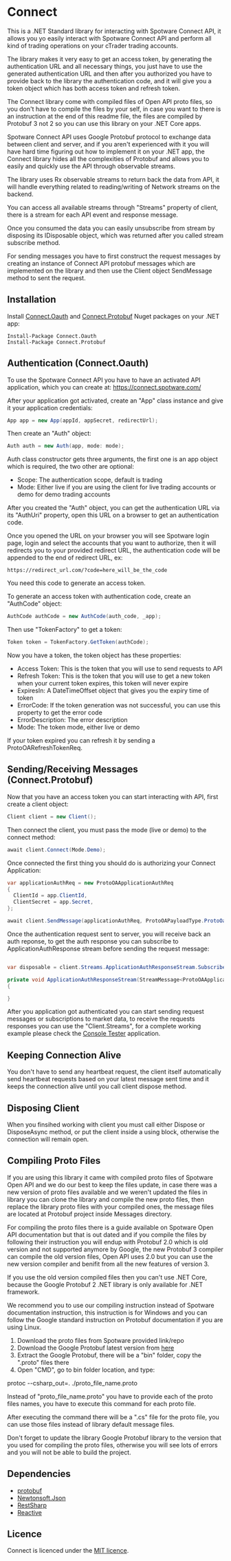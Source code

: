 # Connect

This is a .NET Standard library for interacting with Spotware Connect API, it allows you yo easily interact with Spotware Connect API and perform all kind of trading operations on your cTrader trading accounts.

The library makes it very easy to get an access token, by generating the authentication URL and all necessary things, you just have to use the generated authentication URL and then after you authorized you have to provide back to the library the authentication code, and it will give you a token object which has both access token and refresh token.

The Connect library come with compiled files of Open API proto files, so you don't have to compile the files by your self, in case you want to there is an instruction at the end of this readme file, the files are compiled by Protobuf 3 not 2 so you can use this library on your .NET Core apps.

Spotware Connect API uses Google Protobuf protocol to exchange data between client and server, and if you aren't experienced with it you will have hard time figuring out how to implement it on your .NET app, the Connect library hides all the complexities of Protobuf and allows you to easily and quickly use the API through observable streams.

The library uses Rx observable streams to return back the data from API, it will handle everything related to reading/writing of Network streams on the backend.

You can access all available streams through "Streams" property of client, there is a stream for each API event and response message.

Once you consumed the data you can easily unsubscribe from stream by disposing its IDisposable object, which was returned after you called stream subscribe method.

For sending messages you have to first construct the request messages by creating an instance of Connect API protobuf messages which are implemented on the library and then use the Client object SendMessage method to sent the request.

## Installation

Install <a href="https://www.nuget.org/packages/Connect.Oauth/">Connect.Oauth</a> and <a href="https://www.nuget.org/packages/Connect.Protobuf/">Connect.Protobuf</a> Nuget packages on your .NET app:

```
Install-Package Connect.Oauth
Install-Package Connect.Protobuf
```

## Authentication (Connect.Oauth)

To use the Spotware Connect API you have to have an activated API application, which you can create at: <a href="https://connect.spotware.com/">https://connect.spotware.com/</a>

After your application got activated, create an "App" class instance and give it your application credentials:

```c# 
App app = new App(appId, appSecret, redirectUrl);
```

Then create an "Auth" object:

```c#
Auth auth = new Auth(app, mode: mode);
```

Auth class constructor gets three arguments, the first one is an app object which is required, the two other are optional:

* Scope: The authentication scope, default is trading
* Mode: Either live if you are using the client for live trading accounts or demo for demo trading accounts

After you created the "Auth" object, you can get the authentication URL via its "AuthUri" property, open this URL on a browser to get an authentication code.

Once you opened the URL on your browser you will see Spotware login page, login and select the accounts that you want to authorize, then it will redirects you to your provided redirect URL, the authentication code will be appended to the end of redirect URL, ex:

```https://redirect_url.com/?code=here_will_be_the_code```

You need this code to generate an access token.

To generate an access token with authentication code, create an "AuthCode" object:

```c#
AuthCode authCode = new AuthCode(auth_code, _app);
```

Then use "TokenFactory" to get a token:

```c#
Token token = TokenFactory.GetToken(authCode);
```

Now you have a token, the token object has these properties:

* Access Token: This is the token that you will use to send requests to API
* Refresh Token: This is the token that you will use to get a new token when your current token expires, this token will never expire
* ExpiresIn: A DateTimeOffset object that gives you the expiry time of token
* ErrorCode: If the token generation was not successful, you can use this property to get the error code
* ErrorDescription: The error description
* Mode: The token mode, either live or demo

If your token expired you can refresh it by sending a ProtoOARefreshTokenReq.

## Sending/Receiving Messages (Connect.Protobuf)

Now that you have an access token you can start interacting with API, first create a client object:

```c#
Client client = new Client();
```

Then connect the client, you must pass the mode (live or demo) to the connect method:

```c#
await client.Connect(Mode.Demo);
```

Once connected the first thing you should do is authorizing your Connect Application:

```c#    
var applicationAuthReq = new ProtoOAApplicationAuthReq
{
  ClientId = app.ClientId,
  ClientSecret = app.Secret,
};

await client.SendMessage(applicationAuthReq, ProtoOAPayloadType.ProtoOaApplicationAuthReq);
```

Once the authentication request sent to server, you will receive back an auth reponse, to get the auth response you can subscribe to ApplicationAuthResponse stream before sending the request message:

```c#  

var disposable = client.Streams.ApplicationAuthResponseStream.Subscribe(ApplicationAuthResponseStream);

private void ApplicationAuthResponseStream(StreamMessage<ProtoOAApplicationAuthRes> message)
{

}
```

After you application got authenticated you can start sending request messages or subscriptions to market data, to receive the requests responses you can use the "Client.Streams", for a complete working example please check the <a href="https://github.com/afhacker/Connect/tree/master/src/ConsoleTester">Console Tester</a> application.

## Keeping Connection Alive

You don't have to send any heartbeat request, the client itself automatically send heartbeat requests based on your latest message sent time and it keeps the connection alive until you call client dispose method.

## Disposing Client

When you finsihed working with client you must call either Dispose or DisposeAsync method, or put the client inside a using block, otherwise the connection will remain open.

## Compiling Proto Files

If you are using this library it came with compiled proto files of Spotware Open API and we do our best to keep the files update, in case there was a new version of proto files available and we weren't updated the files in library you can clone the library and compile the new proto files, then replace the library proto files with your compiled ones, the message files are located at Protobuf project inside Messages directory.

For compiling the proto files there is a guide available on Spotware Open API documentation but that is out dated and if you compile the files by following their instruction you will endup with Protobuf 2.0 which is old version and not supported anymore by Google, the new Protobuf 3 compiler can compile the old version files, Open API uses 2.0 but you can use the new version compiler and benifit from all the new features of version 3.

If you use the old version compiled files then you can't use .NET Core, because the Google Protobuf 2 .NET library is only available for .NET framework.

We recommend you to use our compiling instruction instead of Spotware documentation instruction, this instruction is for Windows and you can follow the Google standard instruction on Protobuf documentation if you are using Linux.

1. Download the proto files from Spotware provided link/repo
2. Download the Google Protobuf latest version from <a href="https://github.com/protocolbuffers/protobuf/releases">here</a>
3. Extract the Google Protobuf, there will be a "bin" folder, copy the ".proto" files there
4. Open "CMD", go to bin folder location, and type:

protoc --csharp_out=. ./proto_file_name.proto

Instead of "proto_file_name.proto" you have to provide each of the proto files names, you have to execute this command for each proto file.

After executing the command there will be a ".cs" file for the proto file, you can use those files instead of library default message files.

Don't forget to update the library Google Protobuf library to the version that you used for compiling the proto files, otherwise you will see lots of errors and you will not be able to build the project.

## Dependencies

* <a href="https://github.com/protocolbuffers/protobuf">protobuf</a>
* <a href="https://github.com/JamesNK/Newtonsoft.Json">Newtonsoft.Json</a>
* <a href="https://github.com/restsharp/RestSharp">RestSharp</a>
* <a href="https://github.com/dotnet/reactive">Reactive</a>

## Licence

Connect is licenced under the [MIT licence](licence.md).
